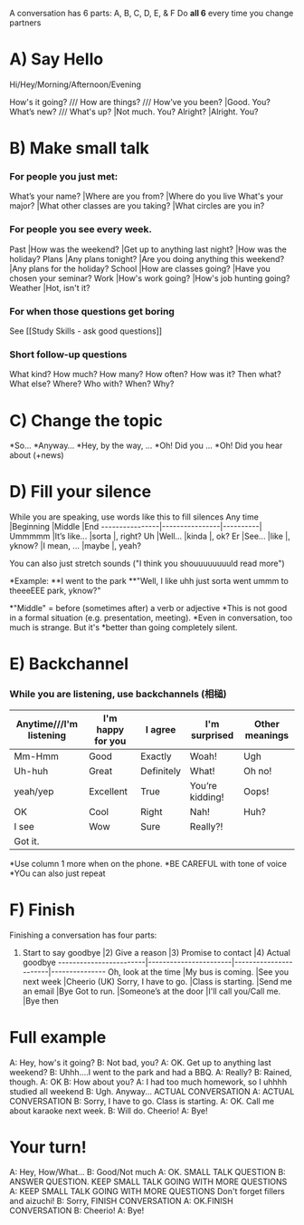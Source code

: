 A conversation has 6 parts: A, B, C, D, E, & F
Do __all 6__ every time you change partners

# A) Say Hello
Hi/Hey/Morning/Afternoon/Evening

How's it going? /// How are things? /// How’ve you been? |Good. You?
What’s new? /// What's up? 					|Not much. You?
Alright? 									|Alright. You?

# B) Make small talk
### For people you just met:
What’s your name?	|Where are you from? 	                    |Where do you live
What's your major?  |What other classes are you taking?			|What circles are you in?


### For people you see every week.
Past 	|How was the weekend? 		|Get up to anything last night? |How was the holiday?
Plans 	|Any plans tonight? 		|Are you doing anything this weekend? |Any plans for the holiday?
School 	|How are classes going? 	|Have you chosen your seminar?
Work	|How's work going? 			|How's job hunting going?
Weather |Hot, isn't it?

### For when those questions get boring
See [[Study Skills - ask good questions]]

### Short follow-up questions
What kind? 	How much? How many? How often?
How was it? Then what? What else?
Where? Who with? When? Why?

# C) Change the topic
*So…
*Anyway…
*Hey, by the way, ...
*Oh! Did you ...
*Oh! Did you hear about (+news)


# D) Fill your silence
While you are speaking, use words like this to fill silences
Any time        |Beginning      |Middle     |End
----------------|----------------|----------|
Ummmmm			|It’s like...   |sorta      |, right?
Uh              |Well...        |kinda      |, ok?
Er  	        |See...         |like       |, yknow?
	            |I mean, ...    |maybe        |, yeah?

You can also just stretch sounds ("I think you shouuuuuuuuld read more")

*Example:
**I went to the park
**"Well, I like uhh just sorta went ummm to theeeEEE park, yknow?"

*"Middle" = before (sometimes after) a verb or adjective
*This is not good in a formal situation (e.g. presentation, meeting).
*Even in conversation, too much is strange. But it's
*better than going completely silent.


# E) Backchannel
### While you are listening, use backchannels (相槌)
Anytime///I'm listening |I'm happy for you  |I agree    |I'm surprised  |Other meanings
------------------------|-------------------|-----------|-------------- |-----------
Mm-Hmm                  |Good               |Exactly    |Woah!           |Ugh
Uh-huh                  |Great              |Definitely |What!           |Oh no!
yeah/yep                |Excellent          |True       |You’re kidding! |Oops!
OK                      |Cool               |Right      |Nah!            |Huh?
I see                   |Wow                |Sure       |Really?!        |
Got it.                 |                   |           |

*Use column  1 more when on the phone.
*BE CAREFUL with tone of voice
*YOu can also just repeat

# F) Finish
Finishing a conversation has four parts:

1) Start to say goodbye	|2) Give a reason		|3) Promise to contact	|4) Actual goodbye
------------------------|-----------------------|-----------------------|---------------
Oh, look at the time	|My bus is coming.		|See you next week 		|Cheerio (UK)
Sorry, I have to go.	|Class is starting.		|Send me an email		|Bye
Got to run.				|Someone’s at the door	|I'll call you/Call me.	|Bye then


# Full example
A: Hey, how's it going?
B: Not bad, you?
A: OK. Get up to anything last weekend?
B: Uhhh....I went to the park and had a BBQ.
A: Really?
B: Rained, though.
A: OK
B: How about you?
A: I had too much homework, so I uhhhh studied all weekend
B: Ugh. Anyway... ACTUAL CONVERSATION
A: ACTUAL CONVERSATION
B: Sorry, I have to go. Class is starting.
A: OK. Call me about karaoke next week.
B: Will do. Cheerio!
A: Bye!

# Your turn!
A: Hey, How/What...
B: Good/Not much
A: OK. SMALL TALK QUESTION
B: ANSWER QUESTION. KEEP SMALL TALK GOING WITH MORE QUESTIONS
A: KEEP SMALL TALK GOING WITH MORE QUESTIONS
<red>Don't forget fillers and aizuchi!</red>
B: Sorry, FINISH CONVERSATION
A: OK.FINISH CONVERSATION
B: Cheerio!
A: Bye!

